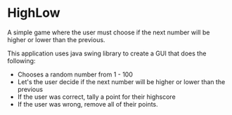 # HighLow
A simple game where the user must choose if the next number will be higher or lower than the previous.

This application uses java swing library to create a GUI that does the following:
- Chooses a random number from 1 - 100
- Let's the user decide if the next number will be higher or lower than the previous
- If the user was correct, tally a point for their highscore
- If the user was wrong, remove all of their points.
